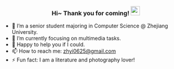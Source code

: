 
<h3 align="center">
    Hi~ Thank you for coming!
    <img src="https://media.giphy.com/media/hvRJCLFzcasrR4ia7z/giphy.gif" width="25px">
</h3>
</h3>

- 🔭 I’m a senior student majoring in Computer Science @ Zhejiang University.
- 🌱 I’m currently focusing on multimedia tasks.
- 💬 Happy to help you if I could.
- 📫 How to reach me: zhyi0625@gmail.com
- ⚡ Fun fact: I am a literature and photography lover!
